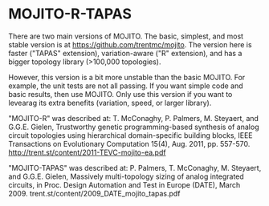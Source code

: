 MOJITO-R-TAPAS
==============

There are two main versions of MOJITO. The basic, simplest, and most stable version is at https://github.com/trentmc/mojito. The version here is faster ("TAPAS" extension), variation-aware ("R" extension), and has a bigger topology library (>100,000 topologies).

However, this version is a bit more unstable than the basic MOJITO. For example, the unit tests are not all passing. If you want simple code and basic results, then use MOJITO. Only use this version if you want to levearag its extra benefits (variation, speed, or larger library).

"MOJITO-R" was described at: T. McConaghy, P. Palmers, M. Steyaert, and G.G.E. Gielen, Trustworthy genetic programming-based synthesis of analog circuit topologies using hierarchical domain-specific building blocks, IEEE Transactions on Evolutionary Computation 15(4), Aug. 2011, pp. 557-570. http://trent.st/content/2011-TEVC-mojito-ea.pdf

"MOJITO-TAPAS" was described at: P. Palmers, T. McConaghy, M. Steyaert, and G.G.E. Gielen, Massively multi-topology sizing of analog integrated circuits, in Proc. Design Automation and Test in Europe (DATE), March 2009. trent.st/content/2009_DATE_mojito_tapas.pdf


